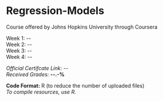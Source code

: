 # Regression-Models
Course offered by Johns Hopkins University through Coursera


Week 1: --  
Week 2: --  
Week 3: --  
Week 4: --  


*Official Certifcate Link:* --    
*Received Grades:* **--.-%**  

**Code Format:** R (to reduce the number of uploaded files)  
*To compile resources, use R.*  
